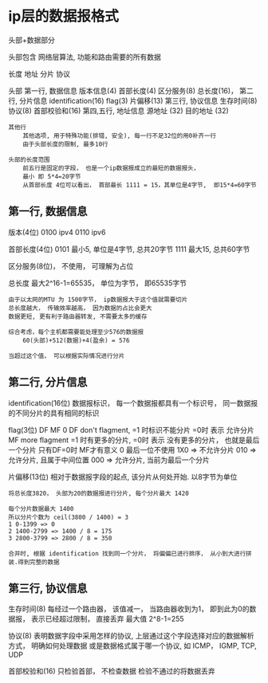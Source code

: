 # ip层的数据报格式

头部+数据部分

头部包含 网络层算法, 功能和路由需要的所有数据

长度
地址
分片
协议

头部
    第一行, 数据信息
        版本信息(4) 首部长度(4) 区分服务(8) 总长度(16)，
    第二行, 分片信息
        identification(16) flag(3) 片偏移(13)
    第三行, 协议信息
        生存时间(8) 协议(8) 首部校验和(16)
    第四,五行, 地址信息
        源地址 (32)
        目的地址 (32)

    其他行
        其他选项, 用于特殊功能(排错, 安全), 每一行不足32位的用0补齐一行
        由于头部长度的限制, 最多10行

    头部的长度范围
        前五行是固定的字段， 也是一个ip数据报成立的最短的数据报头，
        最小 即 5*4=20字节
        从首部长度 4位可以看出， 首部最长 1111 = 15，其单位是4字节,  即15*4=60字节

## 第一行, 数据信息
版本(4位)
    0100 ipv4
    0110 ipv6

首部长度(4位)
    0101 最小5, 单位是4字节, 总共20字节
    1111 最大15, 总共60字节

区分服务(8位)， 不使用， 可理解为占位

总长度
    最大2^16-1=65535， 单位为字节， 即65535字节

    由于以太网的MTU 为 1500字节， ip数据报大于这个值就需要切片
    总长度越大， 传输效率越高， 因为数据的占比会更大
    数据更短, 更有利于路由器转发, 不需要太多的缓存

    综合考虑，每个主机都需要能处理至少576的数据报
        60(头部)+512(数据)+4(盈余) = 576

    当超过这个值， 可以根据实际情况进行分片

## 第二行, 分片信息
identification(16位)
    数据报标识， 每一个数据报都具有一个标识号， 同一数据报的不同分片的具有相同的标识

flag(3位)
    DF MF 0
    DF don't flagment, =1 时标识不能分片 =0时 表示 允许分片
    MF more flagment =1 时有更多的分片, =0时 表示 没有更多的分片， 也就是最后一个分片
        只有DF=0时 MF才有意义
    0 最后一位不使用
    1X0 => 不允许分片
    010 => 允许分片, 且属于中间位置
    000 => 允许分片, 当前为最后一个分片

片偏移(13位)
    相对于数据报字段的起点, 该分片从何处开始.
    以8字节为单位

    将总长度3820， 头部为20的数据报进行分片, 每个分片最大 1420

    每个分片数据最大 1400
    所以分片个数为 ceil(3800 / 1400) = 3
    1 0-1399 => 0
    2 1400-2799 => 1400 / 8 = 175
    3 2800-3799 => 2800 / 8 = 350

    合并时, 根据 identification 找到同一个分片， 将偏偏已进行排序， 从小到大进行拼装.得到完整的数据


## 第三行, 协议信息
生存时间(8)
    每经过一个路由器， 该值减一， 当路由器收到为1， 即到此为0的数据报， 表示已经超过限制， 直接丢弃
    最大值 2^8-1=255

协议(8)
    表明数据字段中采用怎样的协议, 上层通过这个字段选择对应的数据解析方式， 明确如何处理数据
    或是数据格式属于哪一个协议, 如  ICMP， IGMP, TCP, UDP

首部校验和(16)
    只检验首部， 不检查数据
    检验不通过的将数据丢弃
